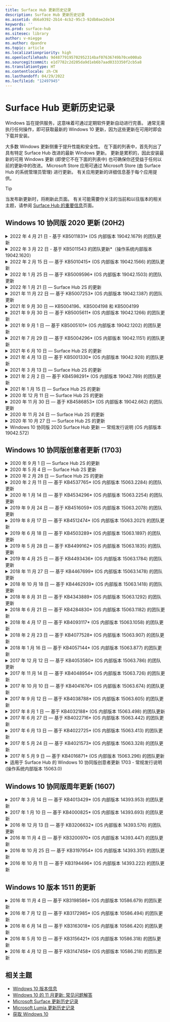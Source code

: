 ```yaml
---
title: Surface Hub 更新历史记录
description: Surface Hub 更新历史记录
ms.assetid: d66a9392-2b14-4cb2-95c3-92db0ae2de34
keywords: ''
ms.prod: surface-hub
ms.sitesec: library
author: v-miegge
ms.author: dpandre
ms.topic: article
ms.localizationpriority: high
ms.openlocfilehash: 9d48779195702952314baf07636749b70ce000ab
ms.sourcegitcommit: e1d7782c2d205da9d1eb6b7aad0333350f2cb5a8
ms.translationtype: HT
ms.contentlocale: zh-CN
ms.lasthandoff: 04/29/2022
ms.locfileid: "12497945"
---
```

# <a name="surface-hub-update-history"></a>Surface Hub 更新历史记录

Windows 旨在提供服务，这意味着可通过定期软件更新自动进行完善。 通常无需执行任何操作，即可获取最新的 Windows 10 更新，因为这些更新在可用时即会下载并安装。

大多数 Windows 更新侧重于提升性能和安全性。 在下面的列表中，首先列出了具有特定 Surface Hub 改进的最新 Windows 更新。 更新是累积的，因此安装最新的可用 Windows 更新 (即使它不在下面的列表中) 也可确保你还受益于任何以前的更新中的改进。 Microsoft Store 应用可通过 Microsoft Store (由 Surface Hub 的系统管理员管理) 进行更新。 有关应用更新的详细信息基于每个应用提供。

> [!TIP]
> 当发布新更新时，将刷新此页面。 有关可能需要你关注的当前和以往版本的相关主题，请参阅 [Surface Hub 的重要信息](https://support.microsoft.com/products/surface-devices/surface-hub)页面。

## <a name="windows-10-team-2020-update-20h2"></a>Windows 10 协同版 2020 更新 (20H2)

<details>
<summary>2022 年 4 月 21 日 - 基于 KB5011831* (OS 内部版本 19042.1679) 的团队更新</summary>

此 Surface Hub 更新包含质量改进和安全修复。 Surface Hub 的关键更新 (尚未在 [Windows 10 更新历史记录](https://support.microsoft.com/help/4581839/windows-10-update-history)中概述) 包含:

* 修复了以下问题：阻止“结束会话”触发消息“你的设备需要更新。 重新启动以完成更新...”以及某些情况下的后续重启。
* 修复了以下问题：确保 [SurfaceHub CSP](/windows/client-management/mdm/surfacehub-csp#deviceaccount) 可以与以 `DOMAIN\username` 格式配置设备帐户的 SyncML 策略一起使用。
 
有关启用/禁用设备功能和服务的信息，请参阅 [Surface Hub 管理员指南](/surface-hub/)。 *[KB5011831](https://support.microsoft.com/help/5011831)
</details>

<details>
<summary>2022 年 3 月 22 日 - 基于 KB5011543 的团队更新*（操作系统内部版本 19042.1620）</summary>

此 Surface Hub 更新包含质量改进和安全修复。 Surface Hub 的关键更新 (尚未在 [Windows 10 更新历史记录](https://support.microsoft.com/help/4581839/windows-10-update-history)中概述) 包含:

* 增加管理员[安装渐进式 Web 应用 ](install-pwa-surface-hub.md)(PWA) 的功能。
* 解决加入 Azure AD 或使用本地管理员帐户配置的 Surface Hub 可能无法同步其计算机时钟的问题。
* 解决通过 Authenticator 应用使用会议和文件登录建议可能会强制用户重复登录过程的问题。
 
有关启用/禁用设备功能和服务的信息，请参阅 [Surface Hub 管理员指南](/surface-hub/)。 *[KB5011543](https://support.microsoft.com/help/5011543)
</details>

<details>
<summary>2022 年 2 月 15 日 — 基于 KB5010415* (OS 内部版本 19042.1566) 的团队更新</summary>

此 Surface Hub 更新包含质量改进和安全修复。 [Windows 10 协同版 2020 更新 2](surface-hub-2020-update-whats-new.md#windows-10-team-2020-update-2) 中概述了 Surface Hub 的关键更新，还包括以下内容:

* 修复了允许在设备帐户设置期间禁用 Exchange 服务的修补程序。
* 提高了使用本地 Exchange 邮箱时某些设备帐户设置方案的可靠性。
* 改进了使用 SurfaceHub CSP 时某些 MDM 策略设置方案的可靠性。
* 提高使用 Skype for Business 时传入呼叫方案的可靠性。

有关启用/禁用设备功能和服务的信息，请参阅 [Surface Hub 管理员指南](/surface-hub/)。 *[KB5010415](https://support.microsoft.com/help/5010415)
</details>

<details>
<summary>2022 年 1 月 25 日 — 基于 KB5009596* (OS 内部版本 19042.1503) 的团队更新</summary>

此 Surface Hub 更新包含质量改进和安全修复。 Surface Hub 的关键更新 (尚未在 [Windows 10 更新历史记录](https://support.microsoft.com/help/4581839/windows-10-update-history)中概述) 包含:

* 解决了 Surface Hub 无法向其配置的 Azure Log Analytics 工作区报告数据的问题。
* 解决了从 Surface Hub 的欢迎屏幕启动 Skype for Business 会议可能导致完全最大化的 SfB 客户端无法最小化的问题。
* 解决了 Azure AD 加入的 Surface Hub 未使用会议受邀者列表预填充会议和文件登录的问题。
* 解决了在某些本地方案中无法启用设备帐户密码轮换的问题。

有关启用/禁用设备功能和服务的信息，请参阅 [Surface Hub 管理员指南](/surface-hub/)。 *[KB5009596](https://support.microsoft.com/help/5009596)
</details>

<details>
<summary>2022 年 1 月 21 日 — Surface Hub 2S 的更新</summary>

此更新特定于 Surface Hub 2S，并提供下面概述的驱动程序和固件更新:

* Surface UEFI 更新 - 694.3924.768.0
  * 提高系统安全性和稳定性。
* Intel(R) 管理引擎接口驱动程序 - 2120.100.0.1085
  * 提高系统安全性和稳定性。
</details>

<details>
<summary>2021 年 11 月 22 日 — 基于 KB5007253* (OS 内部版本 19042.1387) 的团队更新</summary>

此 Surface Hub 更新包含质量改进和安全修复。 Surface Hub 的关键更新 (尚未在 [Windows 10 更新历史记录](https://support.microsoft.com/help/4581839/windows-10-update-history)中概述) 包含:

* 修复了在 Surface Hub 上使用 MDM 策略设置“友好名称”时强制执行 32 个字符限制的问题。
* 修复了将 AllowStorageCard MDM 从 0 还原到值 1 (允许存储卡) 时的策略行为。
* 更新以允许 Edge (Chromium) 浏览器访问文件资源管理器中可访问的相同文件位置，包括附加的 USB 驱动器。

有关启用/禁用设备功能和服务的信息，请参阅 [Surface Hub 管理员指南](/surface-hub/)。 *[KB5007253](https://support.microsoft.com/help/5007253)
</details>

<details>
<summary>2021 年 9 月 30 日 — KB5004196、KB5004198 和 KB5004199</summary>

Surface Hub 的这些更新提供 Teams 会议室客户端、Teams 管理中心代理和托管会议室代理。 [Surface Hub 上的 Teams 会议室](surface-hub-teams-rooms.md) 中概述了主要功能。
 
有关启用/禁用设备功能和服务的信息，请参阅 [Surface Hub 管理员指南](/surface-hub/)。
</details>

<details>
<summary>2021 年 9 月 30 日 — 基于 KB5005611* (OS 内部版本 19042.1266) 的团队更新</summary>

此 Surface Hub 更新包含质量改进和安全修复。 Surface Hub 的关键更新 (尚未在 [Windows 10 更新历史记录](https://support.microsoft.com/help/4581839/windows-10-update-history)中概述) 包含:

* 将会议模式 1 (Teams 首选/SfB 可用) 替换为模式 2 功能 (仅限 Teams); 可以使用任一设置，但两者具有相同的效果。

有关启用/禁用设备功能和服务的信息，请参阅 [Surface Hub 管理员指南](/surface-hub/)。 *[KB5005611](https://support.microsoft.com/help/5005611)
</details>

<details>
<summary>2021 年 9 月 1 日 — 基于 KB5005101* (OS 内部版本 19042.1202) 的团队更新</summary>

此 Surface Hub 更新包含质量改进和安全修复。 [Windows 10 协同版 2020 更新 1](surface-hub-2020-update-whats-new.md#windows-10-team-2020-update-1) 中概述了 Surface Hub 的关键更新，还包括以下内容:

* 提高了使用本地 Exchange 邮箱时某些设备帐户设置方案的可靠性。

有关启用/禁用设备功能和服务的信息，请参阅 [Surface Hub 管理员指南](/surface-hub/)。 *[KB5005101](https://support.microsoft.com/help/5005101)
</details>

<details>
<summary>2021 年 7 月 29 日 — 基于 KB5004296* (OS 内部版本 19042.1151) 的团队更新</summary>

此 Surface Hub 更新包含质量改进和安全修复。 Surface Hub 的关键更新 (尚未在 [Windows 10 更新历史记录](https://support.microsoft.com/help/4581839/windows-10-update-history)中概述) 包含:

* 更新到“收集日志”以 csv 格式包含 Windows 诊断数据的功能。
* 修复以确保结束会话清理完全删除与 Edge Chromium 相关的所有数据。
* 改进在使用 Authenticator 应用时加入 Azure AD 的 Surface Hub 的一些个人登录方案。

有关启用/禁用设备功能和服务的信息，请参阅 [Surface Hub 管理员指南](/surface-hub/)。 *[KB5004296](https://support.microsoft.com/help/5004296)
</details>

<details>
<summary>2021 年 6 月 10 日 — Surface Hub 2S 的更新</summary>

此更新特定于 Surface Hub 2S，并提供下面概述的驱动程序和固件更新:

* Surface UEFI 更新 - 694.3751.768.0
  * 修复了关键安全漏洞并提高了系统稳定性。
* Surface ME 固件更新 - 11.8.86.3877
  * 修复了关键安全漏洞并提高了系统稳定性。
* Intel(R) 管理引擎接口驱动程序 - 2102.100.0.1044
  * 修复了关键安全漏洞并提高了系统稳定性。
</details>

<details>
<summary>2021 年 4 月 13 日 — 基于 KB5001330* (OS 内部版本 19042.928) 的团队更新</summary>

此 Surface Hub 更新包含质量改进和安全修复。 Surface Hub 的关键更新 (尚未在 [Windows 10 更新历史记录](https://support.microsoft.com/help/4581839/windows-10-update-history)中概述) 包含:

* 解决了某些 Surface Hub 设备仅安装每月 Windows 安全更新而不是所有 Windows 累积更新的问题。

有关启用/禁用设备功能和服务的信息，请参阅 [Surface Hub 管理员指南](/surface-hub/)。 *[KB5001330](https://support.microsoft.com/help/5001330)
</details>

<details>
<summary>2021 年 3 月 13 日 — Surface Hub 2S 的更新</summary>

此更新特定于 Surface Hub 2S，并提供下面概述的驱动程序和固件更新:

* Intel(R) 蓝牙驱动程序 - 22.30.0.4
  * 提高系统安全性和稳定性。
* Intel(R) 图形驱动程序 - 27.20.100.8682
  * 提高系统安全性和稳定性。
* Intel(R) Wi-Fi 驱动程序 - 22.30.0.11
  * 提高系统安全性和稳定性。
</details>

<details>
<summary>2021 年 2 月 2 日 — 基于 KB4598291* (OS 内部版本 19042.789) 的团队更新</summary>

此 Surface Hub 更新包含质量改进和安全修复。 Surface Hub 的关键更新 (尚未在 [Windows 10 更新历史记录](https://support.microsoft.com/help/4581839/windows-10-update-history)中概述) 包含:

* 当设备帐户的 UPN 不等于其 SMTP 时，允许与 Exchange 的日历同步的修补程序。
* 增加管理员在与 Exchange 同步日历期间[禁用新式验证](/windows/client-management/mdm/surfacehub-csp#deviceaccount-exchangemodernauthenabled)的功能。
* 确保在启用“使用设备帐户凭据”功能后，不会提示 Surface Hub 用户输入代理凭据。
* 解决了在使用需要身份验证的代理时，Windows 更新和存储更新检查永远不会完成的问题。
* 在有线引入方案期间提高连接应用的可靠性。

有关启用/禁用设备功能和服务的信息，请参阅 [Surface Hub 管理员指南](/surface-hub/)。 *[KB4598291](https://support.microsoft.com/help/4598291)
</details>

<details>
<summary>2021 年 1 月 15 日 — Surface Hub 2S 的更新</summary>

此更新特定于 Surface Hub 2S，并提供下面概述的驱动程序和固件更新:

* Surface SMC 固件更新 - 3.93.139.0
* Surface UEFI 更新 - 694.3473.768.0
</details>

<details>
<summary>2020 年 12 月 11 日 — Surface Hub 2S 的更新</summary>

此更新特定于 Surface Hub 2S，并提供下面概述的驱动程序和固件更新:

* Surface SMC 固件更新 - 3.92.139.0
* Surface UEFI 更新 - 694.3447.768.0
</details>

<details>
<summary>2020 年 11 月 30 日 — 基于 KB4586853* (OS 内部版本 19042.662) 的团队更新</summary>

此 Surface Hub 更新包含质量改进和安全修复。 Surface Hub 的关键更新 (尚未在 [Windows 10 更新历史记录](https://support.microsoft.com/help/4581839/windows-10-update-history)中概述) 包含:

* 更新到“隐私设置”页面以提供其他选项。
* 解决了已开始的会议不显示在欢迎/开始屏幕上的问题。
* 解决了非 en-US 区域设置的云恢复问题。
* Skype for Business
  * 提高定向音频性能。
  * 减低了在 Skype for Business 通话期间使用手写笔时的“笔击”声音。
* 提高注册到 Windows 预览体验计划时的可靠性。
* 提高了 Windows Team shell 的可靠性。

有关启用/禁用设备功能和服务的信息，请参阅 [Surface Hub 管理员指南](/surface-hub/)。 *[KB4586853](https://support.microsoft.com/help/4586853)
</details>

<details>
<summary>2020 年 11 月 24 日 — Surface Hub 2S 的更新</summary>

此更新特定于 Surface Hub 2S，并提供下面概述的驱动程序和固件更新:

* Surface SMC 固件更新 - 3.91.139.0
  * 提高连接待机可靠性。
* Surface 触控固件更新 - 3.91.139.0
  * 改进连接待机触控响应。
* Surface USB 音频固件更新 - 3.91.139.0
* Surface 触控笔固件更新 - 3.91.139.0
</details>

<details>
<summary>2020 年 10 月 27 日 — Surface Hub 2S 的更新</summary>

此更新特定于 Surface Hub 2S，并提供下面概述的驱动程序和固件更新:

* Surface 系统聚合器固件更新 - 4.14.139.0
* Surface UEFI 更新 - 694.3386.768.0
</details>

<details>
<summary>Windows 10 协同版 2020 Surface Hub 更新 — 常规发行说明 (OS 内部版本 19042.572)</summary>

此 Surface Hub 更新包含质量改进和安全修复。 [Windows 10 更新历史记录](https://support.microsoft.com/help/4581839/windows-10-update-history) 中尚未列出 Surface Hub 的关键更新，请在 [Windows 10 协同版 2020 更新中的新增功能](/surface-hub/surface-hub-2020-update-whats-new) 页面中记录。

更多关于按地区、分发方式和设备类型的更新可用性的信息，请参阅 [安装Windows 10 协同版 2020 更新](/surface-hub/surface-hub-2020-update) 页面。
</details>

## <a name="windows-10-team-creators-update-1703"></a>Windows 10 协同版创意者更新 (1703)

<details>
<summary>2020 年 9 月 1 日 — Surface Hub 2S 的更新</summary>

此更新特定于 Surface Hub 2S，并提供下面概述的驱动程序和固件更新:

* Surface SMC 固件更新 - 1.177.139.0
  * 改进了字段修复方案。
* Surface SSD 固件更新 - 5.14.139.0
  * 改进了系统稳定性。
* Surface 串行中心驱动程序 - 9.40.139.0
  * 改进了系统稳定性。
</details>

<details>
<summary>2020 年 5 月 4 日 — Surface Hub 2S 更新</summary>

此更新特定于 Surface Hub 2S，并提供下面概述的驱动程序和固件更新:

* Surface USB 音频驱动程序 - 15.3.6.0
  * 提高定向音频性能。
* Intel(R) 显示音频驱动程序 - 10.27.0.5
  * 改进屏幕共享方案。
* Intel(R) 图形驱动程序 - 26.20.100.7263
  * 改进了系统稳定性。
* Surface System 驱动程序 - 1.7.139.0
  * 改进了系统稳定性。
* Surface SMC 固件更新 - 1.176.139.0
  * 改进了系统稳定性。
</details>

<details>
<summary>2020 年 2 月 28 日 — Surface Hub 2S 的更新</summary>

此更新特定于 Surface Hub 2S，并提供下面概述的驱动程序和固件更新:

* Surface 集成驱动程序 - 13.46.139.0 
  * 改进显示亮度方案。
* Intel(R) 管理引擎接口驱动程序 - 1914.12.0.1256
  * 改进了系统稳定性。
* Surface SMC 固件更新 - 1.161.139.0
  * 提高触控笔电池性能。
* Surface UEFI 更新 - 694.2938.768.0
  * 改进了系统稳定性。
</details>

<details>
<summary>2020 年 2 月 11 日 — 基于 KB4537765* (OS 内部版本 15063.2284) 的团队更新</summary>

此 Surface Hub 更新包含质量改进和安全修复。 Surface Hub 的关键更新 (尚未在 [Windows 10 更新历史记录](https://support.microsoft.com/help/4018124/windows-10-update-history)中概述) 包含:

* 解决了在 Skype for Business 通话期间其他参与者无法很好地听到 Hub 2S 的问题。
* 提高了在 Surface Hub 中某些阿拉伯语、希伯来语和其他 RTL 语言使用方案的可靠性。

有关启用/禁用设备功能和服务的信息，请参阅 [Surface Hub 管理员指南](/surface-hub/)。
*[KB4537765](https://support.microsoft.com/help/4537765)
</details>

<details>
<summary>2020 年 1 月 14 日 — 基于 KB4534296* (OS 内部版本 15063.2254) 的团队更新</summary>

此 Surface Hub 更新包含质量改进和安全修复。 Surface Hub 的关键更新 (尚未在 [Windows 10 更新历史记录](https://support.microsoft.com/help/4018124/windows-10-update-history)中概述) 包含:

* 解决了 Microsoft Surface Hub 2S 的日志收集问题。

有关启用/禁用设备功能和服务的信息，请参阅 [Surface Hub 管理员指南](/surface-hub/)。
*[KB4534296](https://support.microsoft.com/help/4534296)
</details>

<details>
<summary>2019 年 9 月 24 日 — 基于 KB4516059* (OS 内部版本 15063.2078) 的团队更新</summary>

此 Surface Hub 更新包含质量改进和安全修复。 Surface Hub 的关键更新 (尚未在 [Windows 10 更新历史记录](https://support.microsoft.com/help/4018124/windows-10-update-history)中概述) 包含:

 * 更新到“Surface Hub 2S 恢复设置”页面以准确反映恢复选项。
 * 更新到“Surface Hub 2S 欢迎”屏幕以提高设备的可识别性。
 * 解决了 Windows Team shell 背景显示不正确的问题。
 * 解决了使用 MDM 策略配置时“开始”菜单布局持久性的问题。
 * 修复了 Microsoft Edge 浏览某些内部网站时出现的问题。
 * 修复了 Skype for Business 中在全屏模式下演示时出现的问题。

有关启用/禁用设备功能和服务的信息，请参阅 [Surface Hub 管理员指南](/surface-hub/)。
*[KB4503289](https://support.microsoft.com/help/4503289)
</details>

<details>
<summary>2019 年 8 月 17 日 — 基于 KB4512474*  (OS 内部版本 15063.2021) 的团队更新</summary>

此 Surface Hub 更新包含质量改进和安全修复。 Surface Hub 的关键更新 (尚未在 [Windows 10 更新历史记录](https://support.microsoft.com/help/4018124/windows-10-update-history)中概述) 包含:

 * 请确保 Hub 2S 上的视频输出默认为“重复”模式。
 * 提高了在 Surface Hub 中某些阿拉伯语使用方案的可靠性。

有关启用/禁用设备功能和服务的信息，请参阅 [Surface Hub 管理员指南](/surface-hub/)。
*[KB4503289](https://support.microsoft.com/help/4503289)
 </details>

<details>
<summary>2019 年 6 月 18 日 — 基于 KB4503289* (OS 内部版本 15063.1897) 的团队更新</summary>

此 Surface Hub 更新包含质量改进和安全修复。 Surface Hub 的关键更新 (尚未在 [Windows 10 更新历史记录](https://support.microsoft.com/help/4018124/windows-10-update-history)中概述) 包含:

* 解决了阻止用户使用 Azure Active Directory 帐户登录到 Microsoft Surface Hub 设备的问题。 出现此问题的原因是上一个会话未成功结束。
* 增加了设备账户设置方案中对 TLS 1.2 连接到身份提供者和 Exchange 的支持。
* 为提高 Hub 2S 上的硬件诊断应用可靠性而进行的修复。 
* 为提高 Hub 2S 上首次运行安装体验一致性的修复。 

有关启用/禁用设备功能和服务的信息，请参阅 [Surface Hub 管理员指南](/surface-hub/)。
*[KB4503289](https://support.microsoft.com/help/4503289)
</details>

<details>
<summary>2019 年 5 月 28 日 — 基于 KB4499162* (OS 内部版本 15063.1835) 的团队更新</summary>

此 Surface Hub 更新包含质量改进和安全修复。 Surface Hub 的关键更新 (尚未在 [Windows 10 更新历史记录](https://support.microsoft.com/help/4018124/windows-10-update-history)中概述) 包含:

* 确保在启用“使用设备帐户凭据”功能后，不会提示 Surface Hub 用户输入代理凭据。
* 解决了 Skype 连接由于音频/视频未使用正确的代理而周期性失败的问题。
* 添加了对 Skype for Business 中 TLS 1.2 的支持。
* 解决 Skype 服务器禁用 TLS 1.0 或 TLS 1.1 时 Skype 客户端的 SIP 连接故障。

有关启用/禁用设备功能和服务的信息，请参阅 [Surface Hub 管理员指南](/surface-hub/)。
*[KB4499162](https://support.microsoft.com/help/4499162)
</details>

<details>
<summary>2019 年 4 月 25 日 — 基于 KB4493436* (OS 内部版本 15063.1784) 的团队更新</summary>

此 Surface Hub 更新包含质量改进和安全修复。 Surface Hub 的关键更新 (尚未在 [Windows 10 更新历史记录](https://support.microsoft.com/help/4018124/windows-10-update-history)中概述) 包含:

* 解决连接到 Surface Hub 的某些 USB 设备的视频和音频同步问题。

有关启用/禁用设备功能和服务的信息，请参阅 [Surface Hub 管理员指南](/surface-hub/)。
*[KB4493436](https://support.microsoft.com/help/4493436)
</details>

<details>
<summary>2018 年 11 月 27 日 — 基于 KB4467699* (OS 内部版本 15063.1478) 的团队更新</summary>

此 Surface Hub 更新包含质量改进和安全修复。 Surface Hub 的关键更新 (尚未在 [Windows 10 更新历史记录](https://support.microsoft.com/help/4018124/windows-10-update-history)中概述) 包含:

* 解决了阻止某些用户登录到“我的会议和文件”的问题。

有关启用/禁用设备功能和服务的信息，请参阅 [Surface Hub 管理员指南](/surface-hub/)。
*[KBKB4467699](https://support.microsoft.com/help/KB4467699)
</details>

<details>
<summary>2018 年 10 月 18 日 — 基于 KB4462939* (OS 内部版本 15063.1418) 的团队更新</summary>

此 Surface Hub 更新包含质量改进和安全修复。 Surface Hub 的关键更新 (尚未在 [Windows 10 更新历史记录](https://support.microsoft.com/help/4018124/windows-10-update-history)中概述) 包含:

* Skype for Business 修补程序: 
  * 解决了从睡眠状态恢复时 Skype for Business 连接的问题
  * 解决了设备连接到 Internet 时 Skype for Business 网络连接的问题
  * 解决从目录搜索用户时 Skype for Business 崩溃的问题
* 解决了在企业代理环境中 Hub 错误地报告“无 Internet 连接”的问题。
* 实现了允许客户选择加入新的白板体验的功能。

有关启用/禁用设备功能和服务的信息，请参阅 [Surface Hub 管理员指南](/surface-hub/)。
*[KB4462939](https://support.microsoft.com/help/4462939)
</details>

<details>
<summary>2018 年 8 月 31 日 — 基于 KB4343889* (OS 内部版本 15063.1292) 的团队更新</summary>

此 Surface Hub 更新包含质量改进和安全修复。 Surface Hub 的关键更新 (尚未在 [Windows 10 更新历史记录](https://support.microsoft.com/help/4018124/windows-10-update-history)中概述) 包含:

* 添加对 Microsoft Teams 的支持
* 解决了 Intune 注册中任务管理的问题
* 使管理员能够为 Hub 禁用即时消息和电子邮件服务
* Surface Hub Skype for Business 应用的其他 bug 修复和可靠性改进

有关启用/禁用设备功能和服务的信息，请参阅 [Surface Hub 管理员指南](/surface-hub/)。
*[KB4343889](https://support.microsoft.com/help/4343889)
</details>

<details>
<summary>2018 年 6 月 21 日 — 基于 KB4284830* (OS 内部版本 15063.1182) 的团队更新</summary>

此 Surface Hub 更新包含质量改进和安全修复。 Surface Hub 的关键更新 (尚未在 [Windows 10 更新历史记录](https://support.microsoft.com/help/4018124/windows-10-update-history)中概述) 包含:

* EMEA 中支持 GDPR 要求而进行的遥测更改

有关启用/禁用设备功能和服务的信息，请参阅 [Surface Hub 管理员指南](/surface-hub/)。
*[KB4284830](https://support.microsoft.com/help/KB4284830)
</details>

<details>
<summary>2018 年 4 月 17 日 — 基于 KB4093117* (OS 内部版本 15063.1058) 的团队更新</summary>

此 Surface Hub 更新包含质量改进和安全修复。 Surface Hub 的关键更新 (尚未在 [Windows 10 更新历史记录](https://support.microsoft.com/help/4018124/windows-10-update-history)中概述) 包含:

* 解决了有线投影的问题
* 为某些 MDM (移动设备管理) 策略启用批量更新
* 解决了国际呼叫的电话拨号器的问题
* 解决了 2 个 Surface Hub 加入同一会议时的图像解析度的问题
* 解决 OMS (运营管理套件) 证书处理错误的问题
* 解决了在会话结束后清理时出现的安全问题
* 解决了当 Surface Hub 指定到通道 149 到 165 时 Miracast 的问题
  * 由于区域性政府法规，频道 149 到 165 在欧洲、日本或以色列将继续无法使用

有关启用/禁用设备功能和服务的信息，请参阅 [Surface Hub 管理员指南](/surface-hub/)。
*[KB4093117](https://support.microsoft.com/help/4093117)
</details>

<details>
<summary>2018 年 2 月 23 日 — 基于 KB4077528* (OS 内部版本 15063.907) 的团队更新</summary>

此 Surface Hub 更新包含质量改进和安全修复。 Surface Hub 的关键更新 (尚未在 [Windows 10 更新历史记录](https://support.microsoft.com/help/4018124/windows-10-update-history)中概述) 包含:

* 解决了 MDM 设置未正确应用的问题
* 改进了清理过程

有关启用/禁用设备功能和服务的信息，请参阅 [Surface Hub 管理员指南](/surface-hub/)。
*[KB4077528](https://support.microsoft.com/help/4077528)
</details>

<details>
<summary>2018 年 1 月 16 日 — 基于 KB4057144* (OS 内部版本 15063.877) 的团队更新</summary>

此 Surface Hub 更新包含质量改进和安全修复。 Surface Hub 的关键更新 (尚未在 [Windows 10 更新历史记录](https://support.microsoft.com/help/4018124/windows-10-update-history)中概述) 包含:

* 添加了通过 MDM 管理“开始”菜单磁贴布局的功能
* 修复了密码旋转配置的 MDM Bug

有关启用/禁用设备功能和服务的信息，请参阅 [Surface Hub 管理员指南](/surface-hub/)。
*[KB4057144](https://support.microsoft.com/help/4057144)
</details>

<details>
<summary>2017 年 12 月 12 日 — 基于 KB4053580* (OS 内部版本 15063.786) 的团队更新</summary>

此 Surface Hub 更新包含质量改进和安全修复。 Surface Hub 的关键更新 (尚未在 [Windows 10 更新历史记录](https://support.microsoft.com/help/4018124/windows-10-update-history)中概述) 包含:

* 解决了 Skype for Business 通话期间摄像头视频闪烁 (画面撕裂或闪光) 的问题
* 解决了通知中心 SSD ID 问题

有关启用/禁用设备功能和服务的信息，请参阅 [Surface Hub 管理员指南](/surface-hub/)。
*[KB4053580](https://support.microsoft.com/help/4053580)
</details>

<details>
<summary>2017 年 11 月 14 日 — 基于 KB4048954* (OS 内部版本 15063.726) 的团队更新</summary>

此 Surface Hub 更新包含质量改进和安全修复。 Surface Hub 的关键更新 (尚未在 [Windows 10 更新历史记录](https://support.microsoft.com/help/4018124/windows-10-update-history)中概述) 包含:

* 功能更新，支持客户启用 802.1x 有线网络身份验证 (使用 MDM 策略)。
* 功能更新，可以使用户灵活选择自己想要的应用程序来打开文件。
* 安全修复，确保“结束会话”的清理操作彻底删除用户帐户与设备间的所有连接。
* 性能修复，缩短清理用时和 Miracast 连接用时。
* 引入了可用于临时会议期间的“便捷身份验证”功能。
* 安全修复，确保服务组件使用的代理与设备所配置的代理相同。
* 减少并更彻底地保护了经过设备传输的遥测，减少了带宽占用。
* 启用了可以使用户在会议结束后向 Microsoft 提供反馈的功能。

有关启用/禁用设备功能和服务的信息，请参阅 [Surface Hub 管理员指南](/surface-hub/)。
*[KB4048954](https://support.microsoft.com/help/4048954)
</details>

<details>
<summary>2017 年 10 月 10 日 — 基于 KB4041676* (OS 内部版本 15063.674) 的团队更新</summary>

此 Surface Hub 更新包含质量改进和安全修复。 Surface Hub 的关键更新 (尚未在 [Windows 10 更新历史记录](https://support.microsoft.com/help/4018124/windows-10-update-history)中概述) 包含:

* Skype for Business
  * 解决了从睡眠状态恢复时需要重新启动设备的问题。
  * 修复了外部联系人未能通过 Skype Online Hub 帐户解决的问题。
* PowerPoint
  * 修复了某些 PowerPoint 演示文稿不能在中心上投影的问题。
* 概要
  * 进行了相关修复，解决了系统管理员无法禁用 USB 端口的问题。

*[KB4041676](https://support.microsoft.com/help/4041676)
</details>

<details>
<summary>2017 年 9 月 12 日 — 基于 KB4038788* (OS 内部版本 15063.605) 的团队更新 </summary>

此 Surface Hub 更新包含质量改进和安全修复。 Surface Hub 的关键更新 (尚未在 [Windows 10 更新历史记录](https://support.microsoft.com/help/4018124/windows-10-update-history)中概述) 包含:

* 安全性
  * 解决了设备从睡眠状态唤醒时 Bitlocker 存在的问题。
* 概要
  * 减少设备运行状况遥测的频率/数量，同时提高了系统性能。
  * 修复了阻止设备收集系统日志的问题。

*[KB4038788](https://support.microsoft.com/help/4038788)
</details>

<details>
<summary>2017 年 8 月 1 日 — 基于 KB4032188* (OS 内部版本 15063.498) 的团队更新</summary>

* Skype for Business 
  * 解决了需要重试或重新启动系统的 Skype for Business 登录问题。
  * 解决了 Skype for Business 会议时间显示错误的问题。
  * 进行了相关修复，提高了 Surface Hub Skype for Business 的可靠性。

*[KB4032188](https://support.microsoft.com/help/4032188)
</details>

<details>
<summary>2017 年 6 月 27 日 — 基于 KB4022716* (OS 内部版本 15063.442) 的团队更新</summary>

此 Surface Hub 更新包含质量改进和安全修复。 Surface Hub 的关键更新 (尚未在 [Windows 10 更新历史记录](https://support.microsoft.com/help/4018124/windows-10-update-history)中概述) 包含:

* 解决了 NVIDIA 驱动程序崩溃的问题，从而避免可能需要关闭处于睡眠状态的 84 英寸 Surface Hub 的电源 (需要手动重启)。
* 解决了某些应用无法在 84 英寸 Surface Hub 上启动的问题。

*[KB4022716](https://support.microsoft.com/help/4022716)
</details>

<details>
<summary>2017 年 6 月 13 日 — 基于 KB4022725* (OS 内部版本 15063.413) 的团队更新</summary>

此 Surface Hub 更新包含质量改进和安全修复。 Surface Hub 的关键更新 (尚未在 [Windows 10 更新历史记录](https://support.microsoft.com/help/4018124/windows-10-update-history)中概述) 包含:

* 概要
  * 解决了使用手写笔时笔墨滴落的问题
  * 解决了导致“清理”会议时间延长的问题

*[KB4022725](https://support.microsoft.com/help/4022725)
</details>

<details>
<summary>2017 年 5 月 24 日 — 基于 KB4021573* (OS 内部版本 15063.328) 的团队更新</summary>

此 Surface Hub 更新包含质量改进和安全修复。 Surface Hub 的关键更新 (尚未在 [Windows 10 更新历史记录](https://support.microsoft.com/help/4018124/windows-10-update-history)中概述) 包含:

* 概要
  * 解决了更新期间保留代理设置的问题

*[KB4021573](https://support.microsoft.com/help/4021573)
</details>

<details>
<summary>2017 年 5 月 9 日 — 基于 KB4016871* (OS 内部版本 15063.296) 的团队更新</summary>

此 Surface Hub 更新包含质量改进和安全修复。 Surface Hub 的关键更新 (尚未在 [Windows 10 更新历史记录](https://support.microsoft.com/help/4018124/windows-10-update-history)中概述) 包含:

* 概要
  * 解决了睡眠/唤醒周期问题
  * 解决了多个重置和恢复问题
  * 解决了“更新历史记录”选项卡问题
  * 解决了 Miracast 服务启动问题
* 应用
  * 修复了应用包更新错误

*[KB4016871](https://support.microsoft.com/help/4016871)
</details>

<details>
<summary>适用于 Surface Hub 的 Windows 10 协同版创意者更新 1703 - 常规发行说明 (操作系统内部版本 15063.0)</summary>

此 Surface Hub 更新包含质量改进和安全修复。 Surface Hub 的关键更新 (尚未在 [Windows 10 更新历史记录](https://support.microsoft.com/help/4018124/windows-10-update-history)中概述) 包含:

* 改善大屏幕体验 
  * 改进了“欢迎”和“开始”中的会议传送
  * 可直接从“开始”菜单加入会议和结束会话
  * 应用可在会话期间利用屏幕的更多部分
  * 简化了 Skype 控件
  * 改进了用于提供反馈的机制
* 访问我的个人内容*
  * “欢迎”或“开始”中的个人单一登录
  * 可直接从“开始”菜单加入会议和结束会话
  * 可直接从“开始”菜单通过 OneDrive for Business 访问个人文件
  * 预填充了与会者的登录信息
  * 利用“验证器”应用简化了身份验证流**
* 部署和可管理性 
  * 通过批量预配简化了 OOBE 体验
  * 基于云的设备恢复服务
  * 企业客户端证书支持
  * 改进了代理凭据支持
  * 添加和改进了 Skype 服务质量 (QoS) 配置支持
  * 添加了在“设置”中设置默认设备音量的功能
  * 改进了 MDM 对 Surface Hub [设置](/surface-hub/remote-surface-hub-management)的支持
* 增强了安全性 
  * 添加了将 U 盘仅限于 BitLocker 的功能
  * 添加了通过 MDM 禁用 USB 端口的功能
  * 添加了在超时期间禁用“恢复会话”功能的功能
  * 添加了有线 802.1x 支持
* 音频和投影
  * 杜比音频“人工扬声器”增强功能
  * 减低了在 Skype for Business 通话期间使用手写笔时的“笔击”声音
  * 添加了对 Miracast 基础结构连接的支持
* 可靠性和性能修复
  * 解决了多个重置和恢复问题
  * 解决了利用客户端证书时的 Surface Hub Exchange 身份验证问题
  * 改进了 WLAN 网络连接和凭据稳定性
  * 修复了视频播放期间的 Miracast 音频弹出和同步问题
  * 包括了用于禁用自动连接行为的设置

*单一登录功能需要使用 Office365 和 OneDrive for Business** 有关服务要求，请参阅管理员指南

</details>

## <a name="windows-10-team-anniversary-update-1607"></a>Windows 10 协同版周年更新 (1607)

<details>
<summary>2017 年 3 月 14 日 — 基于 KB4013429* (OS 内部版本 14393.953) 的团队更新</summary>

此 Surface Hub 更新包含质量改进和安全修复。 Surface Hub 的关键更新 (尚未在 [Windows 10 更新历史记录](https://support.microsoft.com/help/4018124/windows-10-update-history)中概述) 包含:

* 概要
  * 文件资源管理器的安全修复，用于防止导航到受限的文件位置
* Skype for Business
  * 进行了相关修复，解决了远程桌面屏幕共享期间出现的延迟问题

*[KB4013429](https://support.microsoft.com/help/4013429)
</details>

<details>
<summary>2017 年 1 月 10 日 — 基于 KB4000825* (OS 内部版本 14393.693) 的团队更新</summary>

此 Surface Hub 更新包含质量改进和安全修复。 Surface Hub 的关键更新 (尚未在 [Windows 10 更新历史记录](https://support.microsoft.com/help/4018124/windows-10-update-history)中概述) 包含:

* 支持选择将 106/109 键盘布局用于日语物理键盘

*[KB4000825](https://support.microsoft.com/help/4000825)
</details>

<details>
<summary>2016 年 12 月 13 日 — 基于 KB3206632* (OS 内部版本 14393.576) 的团队更新</summary>

此 Surface Hub 更新包含质量改进和安全修复。 Surface Hub 的关键更新 (尚未在 [Windows 10 更新历史记录](https://support.microsoft.com/help/4018124/windows-10-update-history)中概述) 包含:

* 解决了有线连接音频失真问题

*[KB3206632](https://support.microsoft.com/help/3206632)
</details>

<details>
<summary>2016 年 11 月 4 日 — 基于 KB3200970* (OS 内部版本 14393.447) 的团队更新</summary>

此适用于 Surface Hub 的 Windows 10 协同版周年更新(版本 1607)包含质量改进和安全修复。 Surface Hub 的关键更新 (尚未在 [Windows 10 更新历史记录](https://support.microsoft.com/help/4018124/windows-10-update-history)中概述) 包含:

* Skype for Business bug 修复，用于提高可靠性

*[KB3200970](https://support.microsoft.com/help/3200970)
</details>

<details>
<summary>2016 年 10 月 25 日 — 基于 KB3197954* (OS 内部版本 14393.351) 的团队更新</summary>

此 Surface Hub 更新包含质量改进和安全修复。 Surface Hub 的关键更新 (尚未在 [Windows 10 更新历史记录](https://support.microsoft.com/help/4018124/windows-10-update-history)中概述) 包含:

* 支持操作系统和 BIOS 中的全新“睡眠”功能，可减少 Surface Hub 的耗电量，并提高其长期可靠性
* 概要
  * 解决了屏幕键盘有时不显示的情况
  * 解决了打开已计划会议时偶尔发生白板应用程序转向的问题
  * 解决了在重置设备后阻止管理员更改本地管理员密码的问题
  * 更改了 BIOS，可解决重置设备期间状态栏跟踪出现的问题
  * UEFI 更新，可解决电源关闭问题

*[KB3197954](https://support.microsoft.com/help/3197954)
</details>

<details>
<summary>2016 年 10 月 11 日 — 基于 KB3194496* (OS 内部版本 14393.222) 的团队更新</summary>

此更新为 Surface Hub 带来 Windows 10 协同版周年更新，并且包含质量改进和安全修复。 (安装后设备将运行 Windows 10 版本 1607。)[Windows 10 更新历史记录](https://support.microsoft.com/help/4018124/windows-10-update-history) 中尚未概述 Surface Hub 的关键更新，包括:

* Skype for Business
  * 提高了加入会议时的性能，包括解决了使用联合帐户加入会议时出现的问题
  * 适用于 Surface Hub 的 Skype for Business 目前提供基于视频的屏幕共享 (VBSS) 支持
  * 解决了空闲时间超过 5 分钟后断开连接的问题
  * 解决了 Skype 中心到中心屏幕共享失败的问题
  * 改进了 Skype 视频，其中包括:
    * 与多个视频演示者举行会议期间丢失视频
    * 通话期间剪裁视频
    * 无法为其他参与者显示传出呼叫视频
  * 解决了出现 UPN 登录错误的问题
  * 解决了使用会话启动协议 (SIP) 呼叫期间拨号盘存在的问题
* 白板
  * 用户现在可以使用 OneDrive 联机服务 (通过共享功能) 保存和恢复白板会话
  * 改进了从扩展坞中删除手写笔时启动白板的操作
* 应用
  * 预安装了 OneDrive 应用，用于访问你的个人和工作文件
  * 预安装了 Photos 应用，用于查看照片和观看视频
  * 预安装了 PowerBI 应用，用于查看仪表板
  * Office 应用 (Word、Excel 和 PowerPoint) 都支持墨迹
  * 基于 Surface Hub 的 Edge 目前支持基于 Flash 的网站
* 概要
  * 支持选择音频设备 (适用于使用外部音频设备连接的 Surface Hub)
  * 在 DisplayPort 输出连接器上实现了对 HDCP 的支持
  * 更改了系统 UI 设置，可优化可用性 (有关其他详细信息，请参考[用户和管理员指南](https://www.microsoft.com/surface/support/surface-hub))
  * 修复了 Bug 并优化了性能，可加速 Azure Active Directory 登录流
  * 显著缩短了重置和还原 Surface Hub 所需的时间
  * Windows Defender UI 已添加在设置中
  * 改进了通过 UX 触控启动的操作
  * 在受支持设备上实现了对通过 Miracast 执行 1080p 以上无线投影的支持
  * 解决了启动时出现“没有 Internet 连接”和“约会可能已过期”的通知误报状态
  * 提升了屏幕键盘的可靠性
  * 添加了对使用 Windows 映像和配置设计器 (ICD) 创建 Surface Hub 预配程序包的支持，并改进了基于操作管理套件 (OMS) 的 Surface Hub 监控解决方案

*[KB3194496](https://support.microsoft.com/help/3194496)
</details>

## <a name="updates-for-windows-10-version-1511"></a>Windows 10 版本 1511 的更新

<details>
<summary>2016 年 11 月 4 日 — 基于 KB3198586* (OS 内部版本 10586.679) 的团队更新</summary>

此适用于 Surface Hub 的 Windows 10 协同版 (版本 1511) 的更新包含质量改进和安全修复 (在 [Windows 10 更新历史记录](https://support.microsoft.com/help/4018124/windows-10-update-history)中概述)。 此更新中没有 Surface Hub 的特定项目。

*[KB3198586](https://support.microsoft.com/help/3198586)
</details>

<details>
<summary>2016 年 7 月 12 日 — 基于 KB3172985* (OS 内部版本 10586.494) 的团队更新</summary>

此更新包含质量改进和安全修补。 此更新未引入任何新的操作系统功能。 特定于 Surface Hub 的关键更改 (这些更改尚未包括在 [Windows 10 更新历史记录](https://support.microsoft.com/help/4018124/windows-10-update-history)中) 包含:

* 修复了导致 Windows 系统崩溃的问题
* 修复了导致 Edge 反复崩溃的问题
* 修复了导致预关机服务崩溃的问题
* 修复了在会话后无法正确删除某应用数据的问题
* 更新了 Broadcom NFC 驱动程序，可提高 NFC 性能
* 更新了 Marvell WLAN 驱动程序，可提高 Miracast 性能
* 更新了 Nvidia 驱动程序，可修复显示器 bug，包括 84 英寸 Surface Hub 设备显示内容变暗或模糊的问题
* 修复了多个 Skype for Business 问题，其中包括: 
  * 导致了 Skype for Business 在会议期间断开连接的问题
  * 在会议组织者使用联合配置时用户无法加入会议的问题
  * 启用 Skype for Business 应用程序共享
  * 导致了 Skype 应用程序崩溃的问题
* 在“设置”中添加了提示，用于通知用户如果设备重置在完成前中断，则操作系统可能会受损

*[KB3172985](https://support.microsoft.com/help/3172985)
</details>

<details>
<summary>2016 年 6 月 14 日 — 基于 KB3163018* (OS 内部版本 10586.420) 的团队更新</summary>

此 Surface Hub 更新包含质量改进和安全修复。 此更新未引入任何新的操作系统功能。 Surface Hub 的关键更新 (尚未在 [Windows 10 更新历史记录](https://support.microsoft.com/help/4018124/windows-10-update-history)中概述) 包含:

* 受限的版本。 有关 Surface Hub 的特定程序包的详细信息，请参考 2016 年 7 月 12 日 - [KB3172985](https://support.microsoft.com/en-us/help/3172985) (操作系统内部版本 10586.494)

*[KB3163018](https://support.microsoft.com/help/3163018)
</details>

<details>
<summary>2016 年 5 月 10 日 — 基于 KB3156421* (OS 内部版本 10586.318) 的团队更新</summary>

此 Surface Hub 更新包含质量改进和安全修复。 此更新未引入任何新的操作系统功能。 Surface Hub 的关键更新 (尚未在 [Windows 10 更新历史记录](https://support.microsoft.com/help/4018124/windows-10-update-history)中概述) 包含:

* 修复了阻止安装某些 Microsoft Store 应用 (OneDrive) 的问题
* 修复了导致触控输入在应用程序中停止响应的问题

*[KB3156421](https://support.microsoft.com/help/3156421)
</details>

<details>
<summary>2016 年 4 月 12 日 — 基于 KB3147458* (OS 内部版本 10586.218) 的团队更新</summary>

此 Surface Hub 更新包含质量改进和安全修复。 此更新未引入任何新的操作系统功能。 Surface Hub 的关键更新 (尚未在 [Windows 10 更新历史记录](https://support.microsoft.com/help/4018124/windows-10-update-history)中概述) 包含:

* 修复了在会话之间未正确重置音量的问题

*[KB3147458](https://support.microsoft.com/help/3147458)
</details>

## <a name="related-topics"></a>相关主题

* [Windows 10 版本信息](https://go.microsoft.com/fwlink/p/?LinkId=724328)
* [Windows 10 的 11 月更新: 常见问题解答](https://windows.microsoft.com/windows-10/windows-update-faq)
* [Microsoft Surface 更新历史记录](https://go.microsoft.com/fwlink/p/?LinkId=724327)
* [Microsoft Lumia 更新历史记录](https://go.microsoft.com/fwlink/p/?LinkId=785968)
* [获取 Windows 10](https://go.microsoft.com/fwlink/p/?LinkId=616447)
